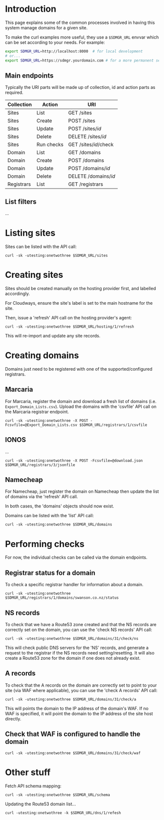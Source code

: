 # Introduction

This page explains some of the common processes involved in having this system manage domains for a given site.

To make the curl examples more useful, they use a `$SDMGR_URL` envvar which can be set according to your needs. For example:

```bash
export SDMGR_URL=http://localhost:8000  # for local development
# or...
export SDMGR_URL=https://sdmgr.yourdomain.com # for a more permanent service
```

## Main endpoints

Typically the URI parts will be made up of collection, id and action parts as required.

| Collection | Action | URI |
|--------|--------|-----|
| Sites | List | GET /sites |
| Sites | Create | POST /sites |
| Sites | Update | POST /sites/<i>id</i> |
| Sites | Delete | DELETE /sites/<i>id</i> |
| Sites | Run checks | GET /sites/<i>id</i>/check |
| Domain | List | GET /domains |
| Domain | Create | POST /domains |
| Domain | Update | POST /domains/<i>id</i> |
| Domain | Delete | DELETE /domains/<i>id</i> |
| Registrars | List | GET /registrars |


## List filters

...

# Listing sites

Sites can be listed with the API call:

```
curl -sk -utesting:onetwothree $SDMGR_URL/sites
```


# Creating sites

Sites should be created manually on the hosting provider first, and labelled accordingly.

For Cloudways, ensure the site's label is set to the main hostname for the site.

Then, issue a 'refresh' API call on the hosting provider's agent:

```
curl -sk -utesting:onetwothree $SDMGR_URL/hosting/1/refresh
```

This will re-import and update any site records.

# Creating domains

Domains just need to be registered with one of the supported/configured registrars.

## Marcaria

For Marcaria, register the domain and download a fresh list of domains (i.e. `Export_Domain_Lists.csv`). Upload the domains with the 'csvfile' API call on the Marcaria registrar endpoint.

```
curl -sk -utesting:onetwothree -X POST -Fcsvfile=@Export_Domain_Lists.csv $SDMGR_URL/registrars/1/csvfile
```

## IONOS

...

```
curl -sk -utesting:onetwothree -X POST -Fcsvfile=@download.json $SDMGR_URL/registrars/3/jsonfile
```

## Namecheap

For Namecheap, just register the domain on Namecheap then update the list of domains via the 'refresh' API call.

In both cases, the 'domains' objects should now exist.

Domains can be listed with the 'list' API call:

```
curl -sk -utesting:onetwothree $SDMGR_URL/domains
```

# Performing checks

For now, the individual checks can be called via the domain endpoints.

## Registrar status for a domain

To check a specific registrar handler for information about a domain.

```
curl -sk -utesting:onetwothree $SDMGR_URL/registrars/1/domains/swanson.co.nz/status
```

## NS records

To check that we have a Route53 zone created and that the NS records are correctly set on the domain, you can use the 'check NS records' API call:

```
curl -sk -utesting:onetwothree $SDMGR_URL/domains/31/check/ns
```

This will check public DNS servers for the 'NS' records, and generate a request to the registrar if the NS records need setting/resetting. It will also create a Route53 zone for the domain if one does not already exist.

## A records

To check that the A records on the domain are correctly set to point to your site (via WAF where applicable), you can use the 'check A records' API call:

```
curl -sk -utesting:onetwothree $SDMGR_URL/domains/31/check/a
```

This will points the domain to the IP address of the domain's WAF. If no WAF is specified, it will point the domain to the IP address of the site host directly.

## Check that WAF is configured to handle the domain

```
curl -sk -utesting:onetwothree $SDMGR_URL/domains/31/check/waf
```


# Other stuff


Fetch API schema mapping:

```
curl -sk -utesting:onetwothree $SDMGR_URL/schema
```

Updating the Route53 domain list...

```
curl -utesting:onetwothree -k $SDMGR_URL/dns/1/refesh
